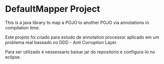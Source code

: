# DefaultMapper Project

This is a java library to map a POJO to another POJO via annotations in compilation time.

Este projeto foi criado para estudo de annotation processor aplicado em um problema real baseado no DDD - Anti Corruption Layer.

Para ser utilizado é nessessario baixar jar do repositorio e configura-lo no eclipse.
